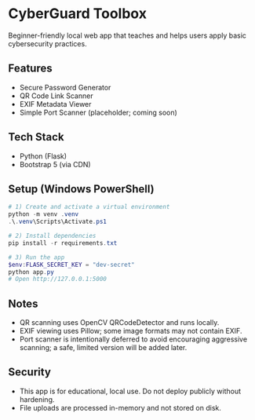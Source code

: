CyberGuard Toolbox
==================

Beginner-friendly local web app that teaches and helps users apply basic cybersecurity practices.

Features
--------
- Secure Password Generator
- QR Code Link Scanner
- EXIF Metadata Viewer
- Simple Port Scanner (placeholder; coming soon)

Tech Stack
----------
- Python (Flask)
- Bootstrap 5 (via CDN)

Setup (Windows PowerShell)
--------------------------

```powershell
# 1) Create and activate a virtual environment
python -m venv .venv
.\.venv\Scripts\Activate.ps1

# 2) Install dependencies
pip install -r requirements.txt

# 3) Run the app
$env:FLASK_SECRET_KEY = "dev-secret"
python app.py
# Open http://127.0.0.1:5000
```

Notes
-----
- QR scanning uses OpenCV QRCodeDetector and runs locally.
- EXIF viewing uses Pillow; some image formats may not contain EXIF.
- Port scanner is intentionally deferred to avoid encouraging aggressive scanning; a safe, limited version will be added later.

Security
--------
- This app is for educational, local use. Do not deploy publicly without hardening.
- File uploads are processed in-memory and not stored on disk.


